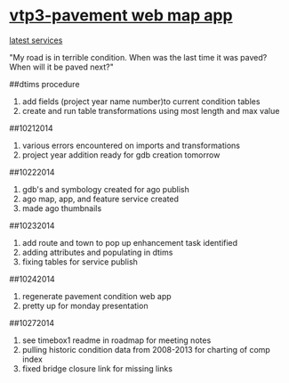 [vtp3-pavement web map app](http://vtrans.maps.arcgis.com/apps/webappviewer/index.html?id=c4e33f213ee84cb4b69ab44cf73445d8)
=============

[latest services](http://vtransmap01.aot.state.vt.us/arcgis/rest/services/vtp3/PavementCondition2013/FeatureServer)

"My road is in terrible condition. When was the last time it was paved? When will it be paved next?"

##dtims procedure
1. add fields (project year name number)to current condition tables
2. create and run table transformations using most length and max value

##10212014
1. various errors encountered on imports and transformations
2. project year addition ready for gdb creation tomorrow

##10222014
1. gdb's and symbology created for ago publish
2. ago map, app, and feature service created
3. made ago thumbnails

##10232014
1. add route and town to pop up enhancement task identified
2. adding attributes and populating in dtims
3. fixing tables for service publish

##10242014
1. regenerate pavement condition web app
2. pretty up for monday presentation

##10272014
1. see timebox1 readme in roadmap for meeting notes
2. pulling historic condition data from 2008-2013 for charting of comp index
3. fixed bridge closure link for missing links
